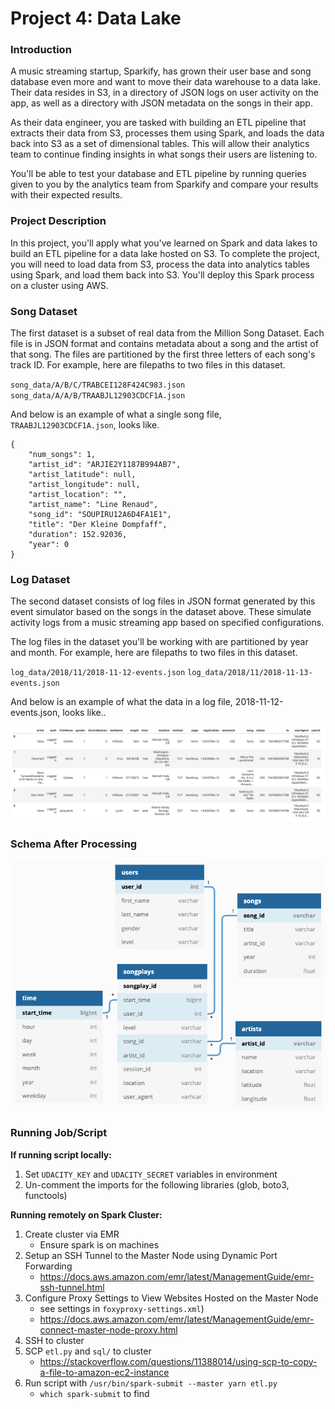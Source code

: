 # Project 4: Data Lake

### Introduction
A music streaming startup, Sparkify, has grown their user base and song database even more and want to move their data warehouse to a data lake. Their data resides in S3, in a directory of JSON logs on user activity on the app, as well as a directory with JSON metadata on the songs in their app.

As their data engineer, you are tasked with building an ETL pipeline that extracts their data from S3, processes them using Spark, and loads the data back into S3 as a set of dimensional tables. This will allow their analytics team to continue finding insights in what songs their users are listening to.

You'll be able to test your database and ETL pipeline by running queries given to you by the analytics team from Sparkify and compare your results with their expected results.

### Project Description
In this project, you'll apply what you've learned on Spark and data lakes to build an ETL pipeline for a data lake hosted on S3. To complete the project, you will need to load data from S3, process the data into analytics tables using Spark, and load them back into S3. You'll deploy this Spark process on a cluster using AWS.

### Song Dataset

The first dataset is a subset of real data from the Million Song Dataset. Each file is in JSON format and contains metadata about a song and the artist of that song. The files are partitioned by the first three letters of each song's track ID. For example, here are filepaths to two files in this dataset.

`song_data/A/B/C/TRABCEI128F424C983.json`
`song_data/A/A/B/TRAABJL12903CDCF1A.json`

And below is an example of what a single song file,     `TRAABJL12903CDCF1A.json`, looks like.

```
{
    "num_songs": 1,
    "artist_id": "ARJIE2Y1187B994AB7", 
    "artist_latitude": null,
    "artist_longitude": null,
    "artist_location": "",
    "artist_name": "Line Renaud",
    "song_id": "SOUPIRU12A6D4FA1E1",
    "title": "Der Kleine Dompfaff",
    "duration": 152.92036,
    "year": 0
}
```

### Log Dataset

The second dataset consists of log files in JSON format generated by this event simulator based on the songs in the dataset above. These simulate activity logs from a music streaming app based on specified configurations.

The log files in the dataset you'll be working with are partitioned by year and month. For example, here are filepaths to two files in this dataset.

`log_data/2018/11/2018-11-12-events.json`
`log_data/2018/11/2018-11-13-events.json`

And below is an example of what the data in a log file, 2018-11-12-events.json, looks like..

![log-data](img/log-data.png)

### Schema After Processing

![star_schema](img/sparkify_star_schema.png)

### Running Job/Script
**If running script locally:**
1. Set `UDACITY_KEY` and `UDACITY_SECRET` variables in environment
2. Un-comment the imports for the following libraries (glob, boto3, functools)

**Running remotely on Spark Cluster:**
1. Create cluster via EMR
    * Ensure spark is on machines
2. Setup an SSH Tunnel to the Master Node using Dynamic Port Forwarding
    * https://docs.aws.amazon.com/emr/latest/ManagementGuide/emr-ssh-tunnel.html
3. Configure Proxy Settings to View Websites Hosted on the Master Node
    * see settings in `foxyproxy-settings.xml`)
    * https://docs.aws.amazon.com/emr/latest/ManagementGuide/emr-connect-master-node-proxy.html
4. SSH to cluster
5. SCP `etl.py` and `sql/` to cluster
    * https://stackoverflow.com/questions/11388014/using-scp-to-copy-a-file-to-amazon-ec2-instance
6. Run script with `/usr/bin/spark-submit --master yarn etl.py`
    * `which spark-submit` to find